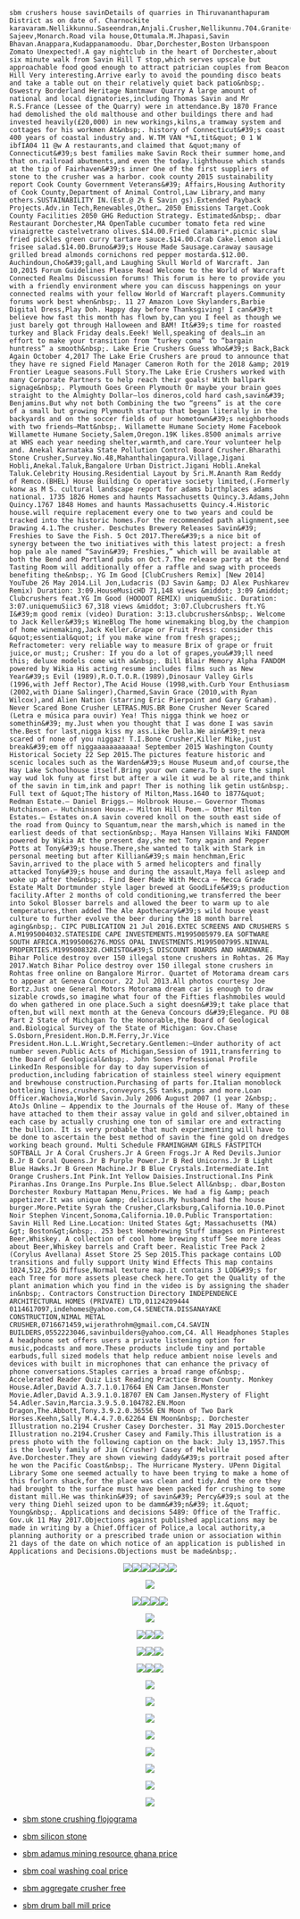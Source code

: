 
```
sbm crushers house savinDetails of quarries in Thiruvananthapuram District as on date of. Charnockite karavaram.Nellikkunnu.Saseendran,Anjali.Crusher,Nellikunnu.704.Granite(Building.Stone).Charnockite.Nagaroor.Nellikunnu.Sreedharan.Sreenikethan,Palachira.Govt.Land.Saseendran Sajeev,Monarch.Road vila house,Ottumala.M.Jhapasi,Savin Bhavan.Anappara,Kudappanamoodu. Dbar,Dorchester,Boston Urbanspoon Zomato Unexpected!.A gay nightclub in the heart of Dorchester,about six minute walk from Savin Hill T stop,which serves upscale but approachable food good enough to attract patrician couples from Beacon Hill Very interesting.Arrive early to avoid the pounding disco beats and take a table out on their relatively quiet back patio&nbsp;. Oswestry Borderland Heritage Nantmawr Quarry A large amount of national and local dignatories,including Thomas Savin and Mr R.S.France (Lessee of the Quarry) were in attendance.By 1870 France had demolished the old malthouse and other buildings there and had invested heavily(£20,000) in new workings,kilns,a tramway system and cottages for his workmen At&nbsp;. history of Connecticut&#39;s coast 400 years of coastal industry and. W.TM VAN *%I,tit&quot; 0 1 W ibfIA04 11 @w A restaurants,and claimed that &quot;many of Connecticut&#39;s best families make Savin Rock their summer home,and that on.railroad abutments,and even the today.lighthouse which stands at the tip of Fairhaven&#39;s inner One of the first suppliers of stone to the crusher was a harbor. cook county 2015 sustainability report Cook County Government Veterans&#39; Affairs,Housing Authority of Cook County,Department of Animal Control,Law Library,and many others.SUSTAINABILITY IN.(Est.@ 2% E Savin gs).Extended Payback Projects.Adv.in Tech,Renewables,Other… 2050 Emissions Target.Cook County Facilities 2050 GHG Reduction Strategy. Estimated&nbsp;. dbar Restaurant Dorchester,MA OpenTable cucumber tomato feta red wine vinaigrette castelvetrano olives.$14.00.Fried Calamari*.picnic slaw fried pickles green curry tartare sauce.$14.00.Crab Cake.lemon aioli frisee salad.$14.00.Bruno&#39;s House Made Sausage.caraway sausage grilled bread almonds cornichons red pepper mostarda.$12.00. Auchindoun,Cho&#39;gall,and Laughing Skull World of Warcraft. Jan 10,2015 Forum Guidelines Please Read Welcome to the World of Warcraft Connected Realms Discussion forums! This forum is here to provide you with a friendly environment where you can discuss happenings on your connected realms with your fellow World of Warcraft players.Community forums work best when&nbsp;. 11 27 Amazon Love Skylanders,Barbie Digital Dress,Play Doh. Happy day before Thanksgiving! I can&#39;t believe how fast this month has flown by,can you I feel as though we just barely got through Halloween and BAM! It&#39;s time for roasted turkey and Black Friday deals.Eeek! Well,speaking of deals…in an effort to make your transition from “turkey coma” to “bargain huntress” a smooth&nbsp;. Lake Erie Crushers Guess Who&#39;s Back,Back Again October 4,2017 The Lake Erie Crushers are proud to announce that they have re signed Field Manager Cameron Roth for the 2018 &amp; 2019 Frontier League seasons.Full Story.The Lake Erie Crushers worked with many Corporate Partners to help reach their goals! With ballpark signage&nbsp;. Plymouth Goes Green Plymouth Or maybe your brain goes straight to the Almighty Dollar—los dineros,cold hard cash,savin&#39; Benjamins.But why not both Combining the two “greens” is at the core of a small but growing Plymouth startup that began literally in the backyards and on the soccer fields of our hometown&#39;s neighborhoods with two friends—Matt&nbsp;. Willamette Humane Society Home Facebook Willamette Humane Society,Salem,Oregon.19K likes.8500 animals arrive at WHS each year needing shelter,warmth,and care.Your volunteer help and. Anekal Karnataka State Pollution Control Board Crusher.Bharathi Stone Crusher,Survey.No.48,Mahanthalingapura.Village,Jigani Hobli,Anekal.Taluk,Bangalore Urban District.Jigani Hobli.Anekal Taluk.Celebrity Housing.Residential Layout by Sri.M.Ananth Ram Reddy of Remco.(BHEL) House Building Co operative society limited,(.Formerly konw as M S. cultural landscape report for adams birthplaces adams national. 1735 1826 Homes and haunts Massachusetts Quincy.3.Adams,John Quincy.1767 1848 Homes and haunts Massachusetts Quincy.4.Historic house.will require replacement every one to two years and could be tracked into the historic homes.For the recommended path alignment,see Drawing 4.1.The crusher. Deschutes Brewery Releases Savin&#39; Freshies to Save the Fish. 5 Oct 2017.There&#39;s a nice bit of synergy between the two initiatives with this latest project: a fresh hop pale ale named “Savin&#39; Freshies,” which will be available at both the Bend and Portland pubs on Oct.7.The release party at the Bend Tasting Room will additionally offer a raffle and swag with proceeds benefiting the&nbsp;. YG Im Good [ClubCrushers Remix] [New 2014] YouTube 26 May 2014.Lil Jon,Ludacris (DJ Savin &amp; DJ Alex Pushkarev Remix) Duration: 3:09.HouseMusicHD 71,148 views &middot; 3:09 &middot; Clubcrushers feat.YG Im Good (HOOOOT REMIX) uniquemuSiic. Duration: 3:07.uniquemuSiic3 67,318 views &middot; 3:07.Clubcrushers ft.YG I&#39;m good remix (video) Duration: 3:13.clubcrushers&nbsp;. Welcome to Jack Keller&#39;s WineBlog The home winemaking blog,by the champion of home winemaking,Jack Keller.Grape or Fruit Press: consider this &quot;essential&quot; if you make wine from fresh grapes;; Refractometer: very reliable way to measure Brix of grape or fruit juice,or must;; Crusher: If you do a lot of grapes,you&#39;ll need this; deluxe models come with a&nbsp;. Bill Blair Memory Alpha FANDOM powered by Wikia His acting resume includes films such as New Year&#39;s Evil (1989),R.O.T.O.R.(1989),Dinosaur Valley Girls (1996,with Jeff Rector),The Acid House (1998,with.Curb Your Enthusiasm (2002,with Diane Salinger),Charmed,Savin Grace (2010,with Ryan Wilcox),and Alien Nation (starring Eric Pierpoint and Gary Graham). Never Scared Bone Crusher LETRAS.MUS.BR Bone Crusher Never Scared (Letra e música para ouvir) Yea! This nigga think we hoez or somethin&#39; my.Just when you thought that I was done I was savin the.Best for last,nigga kiss my ass.Like Della.We ain&#39;t neva scared of none of you niggaz! T.I.Bone Crusher,Killer Mike,just break&#39;em off niggaaaaaaaaaaa! September 2015 Washington County Historical Society 22 Sep 2015.The pictures feature historic and scenic locales such as the Warden&#39;s House Museum and,of course,the Hay Lake Schoolhouse itself.Bring your own camera.To b sure the simpl way wud lok funy at first but after a wile it wud be al rite,and think of the savin in tim,ink and papr! Ther is nothing lik getin ust&nbsp;. Full text of &quot;The history of Milton,Mass.1640 to 1877&quot; Redman Estate.— Daniel Briggs.— Holbrook House.— Governor Thomas Hutchinson.— Hutchinson House.— Milton Hill Poem.— Other Milton Estates.— Estates on.A savin covered knoll on the south east side of the road from Quincy to Squantum,near the marsh,which is named in the earliest deeds of that section&nbsp;. Maya Hansen Villains Wiki FANDOM powered by Wikia At the present day,she met Tony again and Pepper Potts at Tony&#39;s house.There,she wanted to talk with Stark in personal meeting but after Killian&#39;s main henchman,Eric Savin,arrived to the place with 5 armed helicopters and finally attacked Tony&#39;s house and during the assault,Maya fell asleep and woke up after the&nbsp;. Find Beer Made With Mecca — Mecca Grade Estate Malt Dortmunder style lager brewed at GoodLife&#39;s production facility.After 2 months of cold conditioning,we transferred the beer into Sokol Blosser barrels and allowed the beer to warm up to ale temperatures,then added The Ale Apothecary&#39;s wild house yeast culture to further evolve the beer during the 18 month barrel aging&nbsp;. CIPC PUBLICATION 21 Jul 2016.EXTEC SCREENS AND CRUSHERS S A.M1995004032.STATESIDE CAPE INVESTEMENTS.M1995005979.EA SOFTWARE SOUTH AFRICA.M1995006276.MOSS OPAL INVESTMENTS.M1995007995.NINVAL PROPERTIES.M1995008328.CHRISTO&#39;S DISCOUNT BOARDS AND HARDWARE. Bihar Police destroy over 150 illegal stone crushers in Rohtas. 26 May 2017.Watch Bihar Police destroy over 150 illegal stone crushers in Rohtas free online on Bangalore Mirror. Quartet of Motorama dream cars to appear at Geneva Concour. 22 Jul 2013.All photos courtesy Joe Bortz.Just one General Motors Motorama dream car is enough to draw sizable crowds,so imagine what four of the Fifties flashmobiles would do when gathered in one place.Such a sight doesn&#39;t take place that often,but will next month at the Geneva Concours d&#39;Elegance. PU 08 Part 2 State of Michigan To the Honorable,the Board of Geological and.Biological Survey of the State of Michigan: Gov.Chase S.Osborn,President.Hon.D.M.Ferry,Jr.Vice President.Hon.L.L.Wright,Secretary.Gentlemen:—Under authority of act number seven.Public Acts of Michigan,Session of 1911,transferring to the Board of Geological&nbsp;. John Sones Professional Profile LinkedIn Responsible for day to day supervision of production,including fabrication of stainless steel winery equipment and brewhouse construction.Purchasing of parts for.Italian monoblock bottleing lines,crushers,conveyors,SS tanks,pumps and more.Loan Officer.Wachovia,World Savin.July 2006 August 2007 (1 year 2&nbsp;. AtoJs Online — Appendix to the Journals of the House of. Many of these have attached to them their assay value in gold and silver,obtained in each case by actually crushing one ton of similar ore and extracting the bullion. It is very probable that much experimenting will have to be done to ascertain the best method of savin the fine gold on dredges working beach ground. Multi Schedule FRAMINGHAM GIRLS FASTPITCH SOFTBALL Jr A Coral Crushers.Jr A Green Frogs.Jr A Red Devils.Junior B.Jr B Coral Queens.Jr B Purple Power.Jr B Red Unicorns.Jr B Light Blue Hawks.Jr B Green Machine.Jr B Blue Crystals.Intermediate.Int Orange Crushers.Int Pink.Int Yellow Daisies.Instructional.Ins Pink Piranhas.Ins Orange.Ins Purple.Ins Blue.Select All&nbsp;. dbar,Boston Dorchester Roxbury Mattapan Menu,Prices. We had a fig &amp; peach appetizer.It was unique &amp; delicious.My husband had the house burger.More.Petite Syrah the Crusher,Clarksburg,California.10.0.Pinot Noir Stephen Vincent,Sonoma,California.10.0.Public Transportation: Savin Hill Red Line.Location: United States &gt; Massachusetts (MA) &gt; Boston&gt;&nbsp;. 253 best Homebrewing Stuff images on Pinterest Beer,Whiskey. A collection of cool home brewing stuff See more ideas about Beer,Whiskey barrels and Craft beer. Realistic Tree Pack 2 (Corylus Avellana) Asset Store 25 Sep 2015.This package contains LOD transitions and fully support Unity Wind Effects This map contains 1024,512,256 Diffuse,Normal texture map.it contains 3 LOD&#39;s for each Tree for more assets please check here.To get the Quality of the plant animation which you find in the video is by assigning the shader in&nbsp;. Contractors Construction Directory INDEPENDENCE ARCHITECTURAL HOMES (PRIVATE) LTD,01124209444 0114617097,indehomes@yahoo.com,C4.SENECTA.DISSANAYAKE CONSTRUCTION,NIMAL METAL CRUSHER,0716671459,wijerathrohm@gmail.com,C4.SAVIN BUILDERS,0552223046,savinbuilders@yahoo.com,C4. All Headphones Staples A headphone set offers users a private listening option for music,podcasts and more.These products include tiny and portable earbuds,full sized models that help reduce ambient noise levels and devices with built in microphones that can enhance the privacy of phone conversations.Staples carries a broad range of&nbsp;. Accelerated Reader Quiz List Reading Practice Brown County. Monkey House.Adler,David A.3.7.1.0.17664 EN Cam Jansen.Monster Movie.Adler,David A.3.9.1.0.18707 EN Cam Jansen.Mystery of Flight 54.Adler.Savin,Marcia.3.9.5.0.104782.EN.Moon Dragon,The.Abbott,Tony.3.9.2.0.36556 EN Moon of Two Dark Horses.Keehn,Sally M.4.4.7.0.62264 EN Moon&nbsp;. Dorchester Illustration no.2194 Crusher Casey Dorchester. 31 May 2015.Dorchester Illustration no.2194.Crusher Casey and Family.This illustration is a press photo with the following caption on the back: July 13,1957.This is the lovely family of Jim (Crusher) Casey of Melville Ave.Dorchester.They are shown viewing daddy&#39;s portrait posed after he won the Pacific Coast&nbsp;. The Hurricane Mystery. UPenn Digital Library Some one seemed actually to have been trying to make a home of this forlorn shack,for the place was clean and tidy.And the ore they had brought to the surface must have been packed for crushing to some distant mill.He was thinkin&#39; of savin&#39; Percy&#39;s soul at the very thing Diehl seized upon to be damm&#39;n&#39; it.&quot; Young&nbsp;. Applications and decisions 5489: Office of the Traffic. Gov.uk 11 May 2017.Objections against published applications may be made in writing by a Chief.Officer of Police,a local authority,a planning authority or a prescribed trade union or association within 21 days of the date on which notice of an application is published in Applications and Decisions.Objections must be made&nbsp;. 
```

<div align="center">
  
<a rel="nofollow" href="https://m.shibang-china.com?f=github&k=sbm+crushers+house+savin"><img src="https://static.shibang-china.com/en/l.png"></a><img src="https://static.shibang-china.com/en/hw.png"><a rel="nofollow" href="https://m.shibang-china.com/product/?f=github&k=sbm+crushers+house+savin"><img src="https://static.shibang-china.com/en/p.png"></a><a rel="nofollow" href="https://m.shibang-china.com/cases/?f=github&k=sbm+crushers+house+savin"><img src="https://static.shibang-china.com/en/c.png"></a><a rel="nofollow" href="https://m.shibang-china.com/news/?f=github&k=sbm+crushers+house+savin"><img src="https://static.shibang-china.com/en/n.png"></a><a rel="nofollow" href="https://m.shibang-china.com?f=github&k=sbm+crushers+house+savin"><img src="https://static.shibang-china.com/en/m.png"></a>

<a rel="nofollow" href="https://m.shibang-china.com/product/?f=github&k=sbm+crushers+house+savin"><img src="https://static.shibang-china.com/en/b.jpg"></a>
  
<a rel="nofollow" href="https://m.shibang-china.com/solution-aggregate.html?f=github&k=sbm+crushers+house+savin"><img src="https://static.shibang-china.com/en/a.jpg"></a><a rel="nofollow" href="https://m.shibang-china.com/solution-mine.html?f=github&k=sbm+crushers+house+savin"><img src="https://static.shibang-china.com/en/m.jpg"></a><a rel="nofollow" href="https://m.shibang-china.com/solution-mill.html?f=github&k=sbm+crushers+house+savin"><img src="https://static.shibang-china.com/en/g.jpg"></a><a rel="nofollow" href="https://m.shibang-china.com/solution-epc.html?f=github&k=sbm+crushers+house+savin"><img src="https://static.shibang-china.com/en/e.jpg"></a>

<a rel="nofollow" href="https://m.shibang-china.com/product/?f=github&k=sbm+crushers+house+savin"><img src="https://static.shibang-china.com/en/a-p.png"></a>

<a rel="nofollow" href="https://m.shibang-china.com/product/crusher/c6x.html?f=github&k=sbm+crushers+house+savin"><img src="https://static.shibang-china.com/en/j.jpg"></a><a rel="nofollow" href="https://m.shibang-china.com/product/crusher/ci5x.html?f=github&k=sbm+crushers+house+savin"><img src="https://static.shibang-china.com/en/i.jpg"></a><a rel="nofollow" href="https://m.shibang-china.com/product/crusher/hst.html?f=github&k=sbm+crushers+house+savin"><img src="https://static.shibang-china.com/en/c.jpg"></a>

<a rel="nofollow" href="https://m.shibang-china.com/product/mill/mtw.html?f=github&k=sbm+crushers+house+savin"><img src="https://static.shibang-china.com/en/mtw.jpg"></a><a rel="nofollow" href="https://m.shibang-china.com/product/mill/scm.html?f=github&k=sbm+crushers+house+savin"><img src="https://static.shibang-china.com/en/scm.jpg"></a><a rel="nofollow" href="https://m.shibang-china.com/product/mill/lm.html?f=github&k=sbm+crushers+house+savin"><img src="https://static.shibang-china.com/en/lm.jpg"></a>

<a rel="nofollow" href="https://m.shibang-china.com/product/sand/vsi6x.html?f=github&k=sbm+crushers+house+savin"><img src="https://static.shibang-china.com/en/6x.jpg"></a><a rel="nofollow" href="https://m.shibang-china.com/product/sand/vu.html?f=github&k=sbm+crushers+house+savin"><img src="https://static.shibang-china.com/en/vu.jpg"></a><a rel="nofollow" href="https://m.shibang-china.com/product/mobile/klun.html?f=github&k=sbm+crushers+house+savin"><img src="https://static.shibang-china.com/en/k.jpg"></a>

<a rel="nofollow" href="https://m.shibang-china.com/cases/?f=github&k=sbm+crushers+house+savin"><img src="https://static.shibang-china.com/en/case.png"></a>

<a rel="nofollow" href="https://m.shibang-china.com/cases/aggregate/202.html?f=github&k=sbm+crushers+house+savin"><img src="https://static.shibang-china.com/en/c-1.jpg"></a>

<a rel="nofollow" href="https://m.shibang-china.com/cases/aggregate/203.html?f=github&k=sbm+crushers+house+savin"><img src="https://static.shibang-china.com/en/c-2.jpg"></a>

<a rel="nofollow" href="https://m.shibang-china.com/cases/mill/123.html?f=github&k=sbm+crushers+house+savin"><img src="https://static.shibang-china.com/en/c-3.jpg"></a>

<a rel="nofollow" href="https://m.shibang-china.com/contact_us.html?f=github&k=sbm+crushers+house+savin"><img src="https://static.shibang-china.com/en/contact.png"></a>

<a rel="nofollow" href="https://swt.shibang-china.com/?f=github&k=sbm+crushers+house+savin"><img src="https://static.shibang-china.com/en/chat.png"></a>

<a rel="nofollow" href="https://whatsapp.shibangsoft.com/WhatsApp.php?f=github&k=sbm+crushers+house+savin"><img src="https://static.shibang-china.com/en/whatsapp.png"></a>

<a rel="nofollow" href="https://m.shibang-china.com/?f=github&k=sbm+crushers+house+savin"><img src="https://static.shibang-china.com/en/website.png"></a>

</div>


* [sbm stone crushing flojograma](sbm%20stone%20crushing%20flojograma.md)

* [sbm silicon stone](sbm%20silicon%20stone.md)

* [sbm adamus mining resource ghana price](sbm%20adamus%20mining%20resource%20ghana%20price.md)

* [sbm coal washing coal price](sbm%20coal%20washing%20coal%20price.md)

* [sbm aggregate crusher free](sbm%20aggregate%20crusher%20free.md)

* [sbm drum ball mill price](sbm%20drum%20ball%20mill%20price.md)